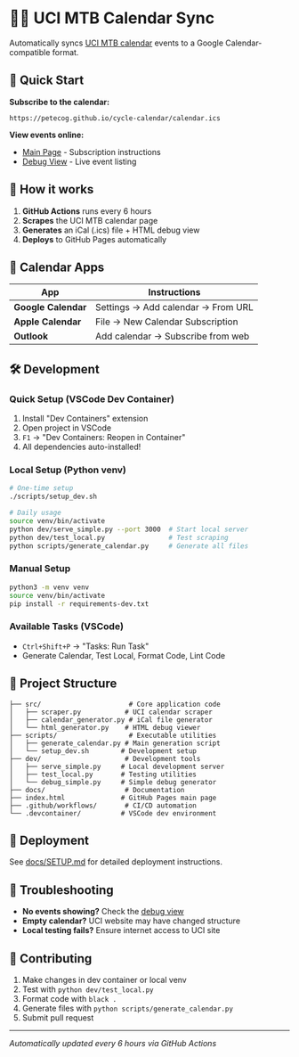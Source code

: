 # 🚵‍♂️ UCI MTB Calendar Sync

Automatically syncs [UCI MTB calendar](https://www.uci.org/calendar/mtb/1voMyukVGR4iZMhMlDfRv0?discipline=MTB) events to a Google Calendar-compatible format.

## 📅 Quick Start

**Subscribe to the calendar:**
```
https://petecog.github.io/cycle-calendar/calendar.ics
```

**View events online:**
- [Main Page](https://petecog.github.io/cycle-calendar/) - Subscription instructions
- [Debug View](https://petecog.github.io/cycle-calendar/debug.html) - Live event listing

## 🔄 How it works

1. **GitHub Actions** runs every 6 hours
2. **Scrapes** the UCI MTB calendar page
3. **Generates** an iCal (.ics) file + HTML debug view
4. **Deploys** to GitHub Pages automatically

## 📱 Calendar Apps

| App | Instructions |
|-----|-------------|
| **Google Calendar** | Settings → Add calendar → From URL |
| **Apple Calendar** | File → New Calendar Subscription |
| **Outlook** | Add calendar → Subscribe from web |

## 🛠️ Development

### Quick Setup (VSCode Dev Container)
1. Install "Dev Containers" extension
2. Open project in VSCode
3. `F1` → "Dev Containers: Reopen in Container"
4. All dependencies auto-installed!

### Local Setup (Python venv)
```bash
# One-time setup
./scripts/setup_dev.sh

# Daily usage
source venv/bin/activate
python dev/serve_simple.py --port 3000  # Start local server
python dev/test_local.py                # Test scraping  
python scripts/generate_calendar.py     # Generate all files
```

### Manual Setup
```bash
python3 -m venv venv
source venv/bin/activate
pip install -r requirements-dev.txt
```

### Available Tasks (VSCode)
- `Ctrl+Shift+P` → "Tasks: Run Task"
- Generate Calendar, Test Local, Format Code, Lint Code

## 📁 Project Structure

```
├── src/                      # Core application code
│   ├── scraper.py           # UCI calendar scraper
│   ├── calendar_generator.py # iCal file generator
│   └── html_generator.py    # HTML debug viewer
├── scripts/                  # Executable utilities
│   ├── generate_calendar.py # Main generation script
│   └── setup_dev.sh        # Development setup
├── dev/                     # Development tools
│   ├── serve_simple.py     # Local development server
│   ├── test_local.py       # Testing utilities
│   └── debug_simple.py     # Simple debug generator
├── docs/                    # Documentation
├── index.html              # GitHub Pages main page
├── .github/workflows/       # CI/CD automation
└── .devcontainer/          # VSCode dev environment
```

## 🚀 Deployment

See [docs/SETUP.md](docs/SETUP.md) for detailed deployment instructions.

## 🔧 Troubleshooting

- **No events showing?** Check the [debug view](https://petecog.github.io/cycle-calendar/debug.html)
- **Empty calendar?** UCI website may have changed structure
- **Local testing fails?** Ensure internet access to UCI site

## 📝 Contributing

1. Make changes in dev container or local venv
2. Test with `python dev/test_local.py`
3. Format code with `black .`
4. Generate files with `python scripts/generate_calendar.py`
5. Submit pull request

---

*Automatically updated every 6 hours via GitHub Actions*